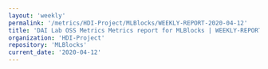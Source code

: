 ```yaml
---
layout: 'weekly'
permalink: '/metrics/HDI-Project/MLBlocks/WEEKLY-REPORT-2020-04-12'
title: 'DAI Lab OSS Metrics Metrics report for MLBlocks | WEEKLY-REPORT-2020-04-12'
organization: 'HDI-Project'
repository: 'MLBlocks'
current_date: '2020-04-12'
---
```

